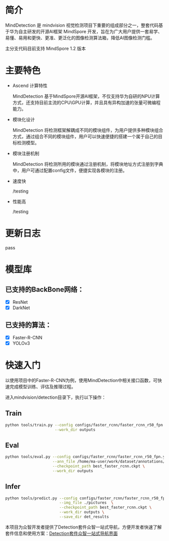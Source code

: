# 简介

MindDetection 是 mindvision 视觉检测项目下重要的组成部分之一，整套代码基于华为自主研发的开源AI框架 MindSpore 开发，旨在为广大用户提供一套易学、易懂、易用和更快、更准、更泛化的图像检测算法箱，降低AI图像检测门槛。

主分支代码目前支持 MindSpore 1.2 版本

# 主要特色

* Ascend 计算特性

  MindDetection 基于MindSpore开源AI框架，不仅支持华为自研的NPU计算方式，还支持目前主流的CPU\GPU计算，并且具有异构加速的张量可微编程能力。

* 模块化设计

  MindDetection 将检测框架解耦成不同的模块组件，为用户提供多种模块组合方式，通过组合不同的模块组件，用户可以快速便捷的搭建一个属于自己的目标检测模型。

* 模块注册机制

  MindDetection 将检测所用的模块通过注册机制，将模块地址方式注册到字典中，用户可通过配置config文件，便捷实现各模块的注册。

* 速度快

  /testing

* 性能高

  /testing

# 更新日志

pass

# 模型库

## 已支持的BackBone网络：

* [x] ResNet
* [x] DarkNet

## 已支持的算法：

* [x] Faster-R-CNN
* [x] YOLOv3

# 快速入门

以使用项目中的Faster-R-CNN为例，使用MindDetection中相关接口函数，可快速完成模型训练、评估及推理过程。

进入mindvision/detection目录下，执行以下操作：

## Train

```sh
python tools/train.py --config configs/faster_rcnn/faster_rcnn_r50_fpn.yaml \
                      --work_dir outputs
```

## Eval

```sh
python tools/eval.py --config configs/faster_rcnn/faster_rcnn_r50_fpn.yaml \
                     --ann_file /home/ma-user/work/dataset/annotations/instances_val2017.json \
                     --checkpoint_path best_faster_rcnn.ckpt \
                     --work_dir outputs
```

## Infer

```sh
python tools/predict.py --config configs/faster_rcnn/faster_rcnn_r50_fpn.yaml \
                        --img_file ./pictures  \
                        --checkpoint_path best_faster_rcnn.ckpt \
                        --work_dir outputs \
                        --save_dir det_results
```

本项目为众智开发者提供了Detection套件众智一站式导航，方便开发者快速了解套件信息和使用方案：[Detection套件众智一站式导航界面](https://gitee.com/mindspore/vision/wikis/Detection%E5%A5%97%E4%BB%B6%E4%BC%97%E6%99%BA%E4%B8%80%E7%AB%99%E5%BC%8F%E5%AF%BC%E8%88%AA?sort_id=4279805)
